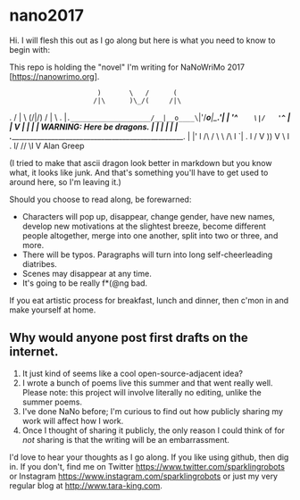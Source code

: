 # nano2017

Hi. I will flesh this out as I go along but here is what you need to know to begin with: 

This repo is holding the "novel" I'm writing for NaNoWriMo 2017 [https://nanowrimo.org]. 


                          )       \   /      (
                         /|\      )\_/(     /|\
.                       / | \    (/\|/\)   / | \                      .
|`.____________________/__|__o____\`|'/___o__|__\___________________.'|
|                           '^`    \|/   '^`                          |
|                                   V                                 |
|                                                                     |
|                       WARNING: Here be dragons.                     |
|                                                                     |
|                                                                     |
| ._________________________________________________________________. |
|'               l    /\ /     \\            \ /\   l                `|
.                l  /   V       ))            V   \ l                 .
                 l/            //                  \I
                               V Alan Greep
       
       
(I tried to make that ascii dragon look better in markdown but you know what, it looks like junk. And that's something you'll have to get used to around here, so I'm leaving it.)


Should you choose to read along, be forewarned: 
* Characters will pop up, disappear, change gender, have new names, develop new motivations at the slightest breeze, become different people altogether, merge into one another, split into two or three, and more. 
* There will be typos. Paragraphs will turn into long self-cheerleading diatribes.  
* Scenes may disappear at any time. 
* It's going to be really f*(@ng bad. 

If you eat artistic process for breakfast, lunch and dinner, then c'mon in and make yourself at home. 

## Why would anyone post first drafts on the internet. 
1. It just kind of seems like a cool open-source-adjacent idea? 
2. I wrote a bunch of poems live this summer and that went really well. Please note: this project will involve literally no editing, unlike the summer poems. 
3. I've done NaNo before; I'm curious to find out how publicly sharing my work will affect how I work. 
4. Once I thought of sharing it publicly, the only reason I could think of for *not* sharing is that the writing will be an embarrassment. 

I'd love to hear your thoughts as I go along. If you like using github, then dig in.  If you don't, find me on Twitter https://www.twitter.com/sparklingrobots or Instagram https://www.instagram.com/sparklingrobots or just my very regular blog at http://www.tara-king.com. 
